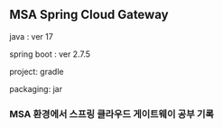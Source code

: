 ## MSA Spring Cloud Gateway

java : ver 17

spring boot : ver 2.7.5

project: gradle

packaging: jar

### MSA 환경에서 스프링 클라우드 게이트웨이 공부 기록